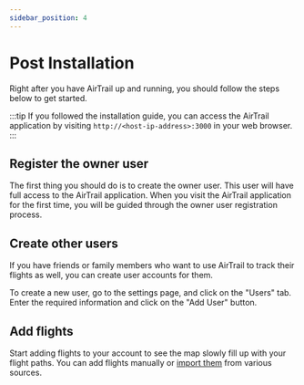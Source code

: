 ```yaml
---
sidebar_position: 4
---
```


# Post Installation

Right after you have AirTrail up and running, you should follow the steps below to get started.

:::tip
If you followed the installation guide, you can access the AirTrail application by visiting `http://<host-ip-address>:3000` in your web browser.
:::

## Register the owner user

The first thing you should do is to create the owner user. This user will have full access to the AirTrail application.
When you visit the AirTrail application for the first time, you will be guided through the owner user registration process.

## Create other users

If you have friends or family members who want to use AirTrail to track their flights as well, you can create user accounts for them.

To create a new user, go to the settings page, and click on the "Users" tab. Enter the required information and click on the "Add User" button.

## Add flights

Start adding flights to your account to see the map slowly fill up with your flight paths. You can add flights manually or [import them](/docs/features/import) from various sources.